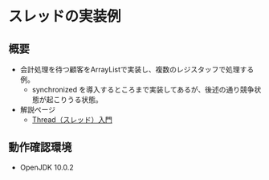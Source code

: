 # スレッドの実装例
## 概要
- 会計処理を待つ顧客をArrayListで実装し、複数のレジスタッフで処理する例。
    - synchronized を導入するところまで実装してあるが、後述の通り競争状態が起こりうる状態。
- 解説ページ
    - [Thread（スレッド）入門](https://github.com/naltoma/java_intro/blob/master/thread_racecondition_join.md)

## 動作確認環境
- OpenJDK 10.0.2
